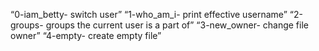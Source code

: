 “0-iam_betty- switch user”
“1-who_am_i- print effective username”
“2-groups- groups the current user is a part of”
“3-new_owner- change file owner”
“4-empty- create empty file”
